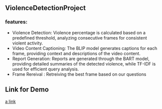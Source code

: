 ## ViolenceDetectionProject
### features:
- Violence Detection: Violence percentage is calculated based on a predefined threshold, analyzing consecutive frames for consistent violent activity.
- Video Content Captioning: The BLIP model generates captions for each frame, providing context and descriptions of the video content.
- Report Generation: Reports are generated through the BART model, providing detailed summaries of the detected violence, while TF-IDF is used for efficient query analysis.
- Frame Rereival : Retreiving the best frame based on our questions
## Link for Demo 
[a link](https://drive.google.com/file/d/1SSAZ-oZBoTOWnsnwi2Oryh6x2nnQ6wha/view?usp=sharing)
